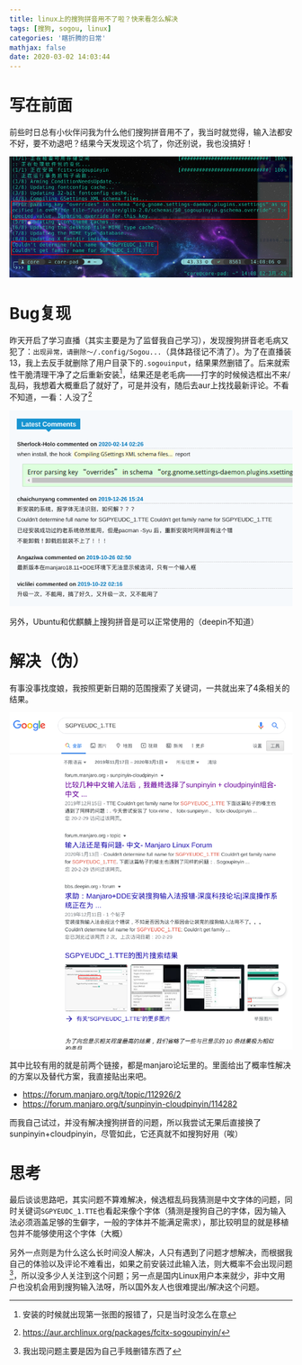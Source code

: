 ```yaml
---
title: linux上的搜狗拼音用不了啦？快来看怎么解决
tags: [搜狗, sogou, linux]
categories: '瞎折腾的日常'
mathjax: false
date: 2020-03-02 14:03:44
---
```


# 写在前面

前些时日总有小伙伴问我为什么他们搜狗拼音用不了，我当时就觉得，输入法都安不好，要不劝退吧？结果今天发现这个坑了，你还别说，我也没搞好！

![](sogoupinyin-not-working/image-20200302140840446.png)

<!-- more -->

# Bug复现

昨天开启了学习直播（其实主要是为了监督我自己学习），发现搜狗拼音老毛病又犯了：`出现异常，请删除～/.config/Sogou...`（具体路径记不清了）。为了在直播装13，我上去反手就删除了用户目录下的`.sogouinput`，结果果然删错了。后来就索性干脆清理干净了之后重新安装[^第一张图]，结果还是老毛病——打字的时候候选框出不来/乱码，我想着大概重启了就好了，可是并没有，随后去aur上找找最新评论。不看不知道，一看：人没了[^最新评论]

![](sogoupinyin-not-working/image-20200302141354088.png)

[^第一张图]: 安装的时候就出现第一张图的报错了，只是当时没怎么在意
[^最新评论]: https://aur.archlinux.org/packages/fcitx-sogoupinyin/

另外，Ubuntu和优麒麟上搜狗拼音是可以正常使用的（deepin不知道）

# 解决（伪）

有事没事找度娘，我按照更新日期的范围搜索了关键词，一共就出来了4条相关的结果。

![](sogoupinyin-not-working/image-20200302141818148.png)

其中比较有用的就是前两个链接，都是manjaro论坛里的。里面给出了概率性解决的方案以及替代方案，我直接贴出来吧。

- https://forum.manjaro.org/t/topic/112926/2
- https://forum.manjaro.org/t/sunpinyin-cloudpinyin/114282

而我自己试过，并没有解决搜狗拼音的问题，所以我尝试无果后直接换了sunpinyin+cloudpinyin，尽管如此，它还真就不如搜狗好用（唉）

# 思考

最后谈谈思路吧，其实问题不算难解决，候选框乱码我猜测是中文字体的问题，同时关键词`SGPYEUDC_1.TTE`也看起来像个字体（猜测是搜狗自己的字体，因为输入法必须涵盖足够的生僻字，一般的字体并不能满足需求），那比较明显的就是移植包并不能够使用这个字体（大概）

另外一点则是为什么这么长时间没人解决，人只有遇到了问题才想解决，而根据我自己的体验以及评论不难看出，如果之前安装过此输入法，则大概率不会出现问题[^问题]，所以没多少人关注到这个问题；另一点是国内Linux用户本来就少，非中文用户也没机会用到搜狗输入法呀，所以国外友人也很难提出/解决这个问题。

[^问题]: 我出现问题主要是因为自己手贱删错东西了